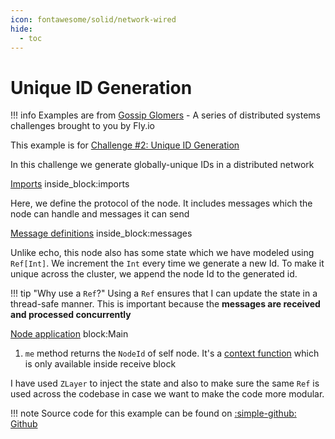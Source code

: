 ```yaml
---
icon: fontawesome/solid/network-wired
hide:
  - toc
---
```


# Unique ID Generation

!!! info
    Examples are from [Gossip Glomers](https://fly.io/dist-sys/) - A series of distributed systems challenges brought to you by Fly.io

This example is for [Challenge #2: Unique ID Generation](https://fly.io/dist-sys/2/)

In this challenge we generate globally-unique IDs in a distributed network

<!--codeinclude-->
[Imports](../../examples/unique-ids/src/main/scala/com/example/Main.scala) inside_block:imports
<!--/codeinclude-->

Here, we define the protocol of the node. It includes messages which the node can handle and messages it can send

<!--codeinclude-->
[Message definitions](../../examples/unique-ids/src/main/scala/com/example/Main.scala) inside_block:messages
<!--/codeinclude-->

Unlike echo, this node also has some state which we have modeled using `Ref[Int]`. We increment the `Int` every time we generate a new Id. To make it unique across the cluster, we append the node Id to the generated id.

!!! tip "Why use a `Ref`?"
    Using a `Ref` ensures that I can update the state in a thread-safe manner. This is important because the **messages are received and processed concurrently**

<!--codeinclude-->
[Node application](../../examples/unique-ids/src/main/scala/com/example/Main.scala) block:Main
<!--/codeinclude-->

1.  `me` method returns the `NodeId` of self node. It's a [context function](https://docs.scala-lang.org/scala3/reference/contextual/context-functions.html) which is only available inside receive block

I have used `ZLayer` to inject the state and also to make sure the same `Ref` is used across the codebase in case we want to make the code more modular.

!!! note
    Source code for this example can be found on [:simple-github: Github](https://github.com/bilal-fazlani/zio-maelstrom/blob/main/examples/unique-ids/src/main/scala/com/example/Main.scala)